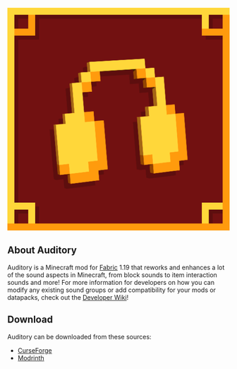 ![github_icon](images/mod_icon.png)

## **About Auditory**

Auditory is a Minecraft mod for [Fabric](https://fabricmc.net) 1.19 that reworks and enhances a lot of the sound aspects in Minecraft, from block sounds to item interaction sounds and more! For more information for developers on how you can modify any existing sound groups or add compatibility for your mods or datapacks, check out the [Developer Wiki](https://github.com/Sydokiddo/auditory/wiki)!

## **Download**

Auditory can be downloaded from these sources:

* [CurseForge](https://www.curseforge.com/minecraft/mc-mods/auditory)
* [Modrinth](https://modrinth.com/mod/auditory)
